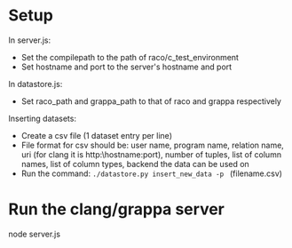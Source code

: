 # Setup
In server.js:
* Set the compilepath to the path of raco/c_test\_environment
* Set hostname and port to the server's hostname and port

In datastore.js:
* Set raco_path and grappa\_path to that of raco and grappa respectively

Inserting datasets:
* Create a csv file (1 dataset entry per line)
* File format for csv should be: user name, program name, relation name, uri (for clang it is http:\\hostname:port), number of tuples, list of column names, list of column types, backend the data can be used on
* Run the command:
```./datastore.py insert_new_data -p ``` (filename.csv)

# Run the clang/grappa server
node server.js
